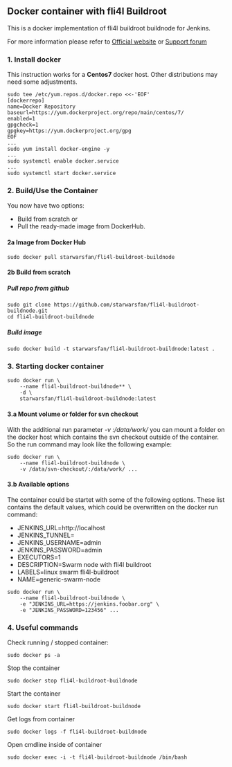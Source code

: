 ## Docker container with fli4l Buildroot
 
 This is a docker implementation of fli4l buildroot buildnode for Jenkins.

 For more information please refer to [Official website](http://www.fli4l.de/) 
 or [Support forum](https://forum.nettworks.org)

### 1. Install docker

 This instruction works for a <b>Centos7</b> docker host. Other distributions 
 may need some adjustments.

```shell
sudo tee /etc/yum.repos.d/docker.repo <<-'EOF'
[dockerrepo]
name=Docker Repository
baseurl=https://yum.dockerproject.org/repo/main/centos/7/
enabled=1
gpgcheck=1
gpgkey=https://yum.dockerproject.org/gpg
EOF
...
sudo yum install docker-engine -y
...
sudo systemctl enable docker.service
...
sudo systemctl start docker.service
```

### 2. Build/Use the Container

You now have two options: 
- Build from scratch or 
- Pull the ready-made image from DockerHub. 

#### 2a Image from Docker Hub

```shell
sudo docker pull starwarsfan/fli4l-buildroot-buildnode
```

#### 2b Build from scratch

##### Pull repo from github

```shell
sudo git clone https://github.com/starwarsfan/fli4l-buildroot-buildnode.git
cd fli4l-buildroot-buildnode
```

##### Build image

```shell
sudo docker build -t starwarsfan/fli4l-buildroot-buildnode:latest .
```

### 3. Starting docker container

```shell
sudo docker run \
    --name fli4l-buildroot-buildnode** \
    -d \
    starwarsfan/fli4l-buildroot-buildnode:latest
```

#### 3.a Mount volume or folder for svn checkout

With the additional run parameter _-v <host-folder>:/data/work/_ you can mount 
a folder on the docker host which contains the svn checkout outside of the 
container. So the run command may look like the following example:

```shell
sudo docker run \
    --name fli4l-buildroot-buildnode \
    -v /data/svn-checkout/:/data/work/ ...
```

#### 3.b Available options

The container could be startet with some of the following options. These list 
contains the default values, which could be overwritten on the docker run
command: 

 * JENKINS_URL=http://localhost
 * JENKINS_TUNNEL=
 * JENKINS_USERNAME=admin
 * JENKINS_PASSWORD=admin
 * EXECUTORS=1
 * DESCRIPTION=Swarm node with fli4l buildroot
 * LABELS=linux swarm fli4l-buildroot
 * NAME=generic-swarm-node

```shell
sudo docker run \
    --name fli4l-buildroot-buildnode \
    -e "JENKINS_URL=https://jenkins.foobar.org" \
    -e "JENKINS_PASSWORD=123456" ...
```

### 4. Useful commands

Check running / stopped container:

```shell
sudo docker ps -a
```

Stop the container

```shell
sudo docker stop fli4l-buildroot-buildnode
```

Start the container

```shell
sudo docker start fli4l-buildroot-buildnode
```

Get logs from container

```shell
sudo docker logs -f fli4l-buildroot-buildnode
```

Open cmdline inside of container

```shell
sudo docker exec -i -t fli4l-buildroot-buildnode /bin/bash
```
